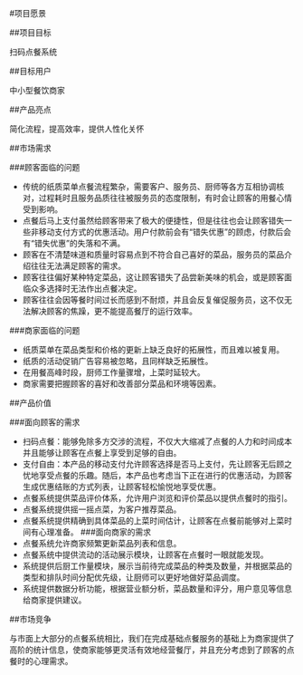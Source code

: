 #项目愿景

##项目目标

扫码点餐系统

##目标用户

中小型餐饮商家

##产品亮点

简化流程，提高效率，提供人性化关怀

##市场需求

###顾客面临的问题

- 传统的纸质菜单点餐流程繁杂，需要客户、服务员、厨师等各方互相协调核对，过程耗时且服务品质往往被服务员的态度限制，有时会让顾客的用餐心情受到影响。
- 点餐后马上支付虽然给顾客带来了极大的便捷性，但是往往也会让顾客错失一些非移动支付方式的优惠活动。用户付款前会有“错失优惠”的顾虑，付款后会有“错失优惠”的失落和不满。
- 顾客在不清楚味道和质量时容易点到不符合自己喜好的菜品，服务员的菜品介绍往往无法满足顾客的需求。
- 顾客往往偏好某种特定菜品，这让顾客错失了品尝新美味的机会，或是顾客面临众多选择时无法作出点餐决定。
- 顾客往往会因等餐时间过长而感到不耐烦，并且会反复催促服务员，这不仅无法解决顾客的焦躁，更不能提高餐厅的运行效率。

###商家面临的问题

- 纸质菜单在菜品类型和价格的更新上缺乏良好的拓展性，而且难以被复用。
- 纸质的活动促销广告容易被忽略，且同样缺乏拓展性。
- 在用餐高峰时段，厨师工作量骤增，上菜时延较大。
- 商家需要把握顾客的喜好和改善部分菜品和环境等因素。

##产品价值

###面向顾客的需求

- 扫码点餐：能够免除多方交涉的流程，不仅大大缩减了点餐的人力和时间成本并且能够让顾客在点餐上享受到足够的自由。
- 支付自由：本产品的移动支付允许顾客选择是否马上支付，先让顾客无后顾之忧地享受点餐的乐趣。随后，本产品也考虑当下正在进行的优惠活动，为顾客生成优惠结账的方式列表，让顾客轻松愉悦地享受优惠。
- 点餐系统提供菜品评价体系，允许用户浏览和评价菜品以提供点餐时的指引。
- 点餐系统提供摇一摇点菜，为客户推荐菜品。
- 点餐系统提供精确到具体菜品的上菜时间估计，让顾客在点餐前能够对上菜时间有心理准备。
###面向商家的需求
- 点餐系统允许商家频繁更新菜品列表和信息。 
- 点餐系统中提供流动的活动展示模块，让顾客在点餐时一眼就能发现。
- 系统提供后厨工作量模块，展示当前待完成菜品的种类及数量，并根据菜品的类型和排队时间分配优先级，让厨师可以更好地做好菜品调度。
- 系统提供数据分析功能，根据营业额分析，菜品数量和评分，用户意见等信息给商家提供建议。

##市场竞争

与市面上大部分的点餐系统相比，我们在完成基础点餐服务的基础上为商家提供了高阶的统计信息，使商家能够更灵活有效地经营餐厅，并且充分考虑到了顾客的点餐时的心理需求。









